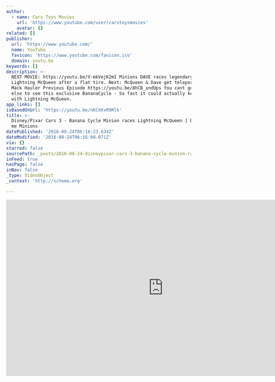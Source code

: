 ```yaml
---
author:
  - name: Cars Toys Movies
    url: 'https://www.youtube.com/user/carstoysmovies'
    avatar: {}
related: []
publisher:
  url: 'https://www.youtube.com/'
  name: YouTube
  favicon: 'https://www.youtube.com/favicon.ico'
  domain: youtu.be
keywords: []
description: >-
  NEXT MOVIE: https://youtu.be/V-mkVejK2mI Minions DAVE races legendary
  Lightning McQueen after a flat tire. Next: McQueen & Dave get teleported by
  Mack Hauler Previous Episode https://youtu.be/8hCB_xndUps You cant go anywhere
  else to see this exclusive BananaCycle - So fast it could actually keep up
  with Lightning McQueen.
app_links: []
isBasedOnUrl: 'https://youtu.be/nKCkKvR9Rlk'
title: >-
  Disney/Pixar Cars 3 - Banana Cycle Minion races Lightning McQueen | Despicable
  me Minions
datePublished: '2016-08-24T06:16:23.634Z'
dateModified: '2016-08-24T06:16:00.071Z'
via: {}
starred: false
sourcePath: _posts/2016-08-24-disneypixar-cars-3-banana-cycle-minion-races-lightning-mc.md
inFeed: true
hasPage: false
inNav: false
_type: VideoObject
_context: 'http://schema.org'

---
```

<iframe src="https://cdn.embedly.com/widgets/media.html?src=https%3A%2F%2Fwww.youtube.com%2Fembed%2FnKCkKvR9Rlk%3Ffeature%3Doembed&amp;url=http%3A%2F%2Fwww.youtube.com%2Fwatch%3Fv%3DnKCkKvR9Rlk&amp;image=https%3A%2F%2Fi.ytimg.com%2Fvi%2FnKCkKvR9Rlk%2Fhqdefault.jpg&amp;key=b7d04c9b404c499eba89ee7072e1c4f7&amp;type=text%2Fhtml&amp;schema=youtube" width="854" height="480" scrolling="no" frameborder="0" allowfullscreen="" style=""></iframe>